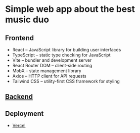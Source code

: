 # Simple web app about the best music duo

## Frontend
- React – JavaScript library for building user interfaces
- TypeScript – static type checking for JavaScript
- Vite – bundler and development server
- React Router DOM – client-side routing
- MobX – state management library
- Axios – HTTP client for API requests
- Tailwind CSS – utility-first CSS framework for styling

## [Backend](https://github.com/ConquestSucks/hm-serverless)

## Deployment
- [Vercel](https://viperr.vercel.app/)

